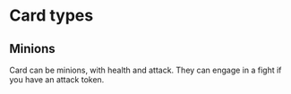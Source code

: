 # Card types

## Minions

Card can be minions, with health and attack. They can engage in a fight if you have an attack token.

